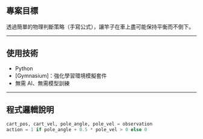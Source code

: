 ##  專案目標

透過簡單的物理判斷策略（手寫公式），讓竿子在車上盡可能保持平衡而不倒下。

---

##  使用技術

- Python
- [Gymnasium]：強化學習環境模擬套件
- 無需 AI、無需模型訓練

---

##  程式邏輯說明

```python
cart_pos, cart_vel, pole_angle, pole_vel = observation
action = 1 if pole_angle + 0.5 * pole_vel > 0 else 0